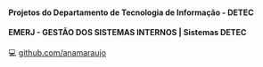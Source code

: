 #### Projetos do Departamento de Tecnologia de Informação - DETEC 
#### EMERJ - GESTÃO DOS SISTEMAS INTERNOS | Sistemas DETEC <br>

💻 [github.com/anamaraujo](https://github.com/anamaraujo) <br>

<!--
**anamaraujo/anamaraujo** is a ✨ _special_ ✨ repository because its `README.md` (this file) appears on your GitHub profile.

Here are some ideas to get you started:

- 🔭 I’m currently working on ...
- 🌱 I’m currently learning ...
- 👯 I’m looking to collaborate on ...
- 🤔 I’m looking for help with ...
- 💬 Ask me about ...
- 📫 How to reach me: ...
- 😄 Pronouns: ...
- ⚡ Fun fact: ...
-->

